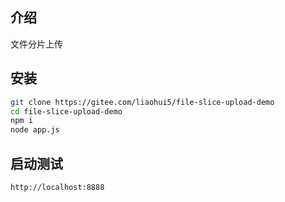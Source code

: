 ## 介绍
文件分片上传

## 安装

```sh
git clone https://gitee.com/liaohui5/file-slice-upload-demo
cd file-slice-upload-demo
npm i
node app.js
```

## 启动测试

```sh
http://localhost:8888
```


